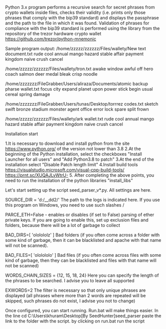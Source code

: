 Python 3.x program performs a recursive search for secret phrases from crypto wallets inside files, checks their validity (i.e. prints only those phrases that comply with the bip39 standard) and displays the passphrase and the path to the file in which it was found. Validation of phrases for compliance with the bip39 standard is performed using the library from the repository of the trezor hardware crypto wallet https://github.com/trezor/python-mnemonic

Sample program output: /home/zzzzz/zzzzzz/Files/wallety/New text document.txt 
rude cool annual mango hazard stable affair payment kingdom naive crush cancel

/home/zzzzz/zzzzzz/Files/wallety/tron.txt 
awake window awful off hero coach salmon deer medal bleak crisp noodle

/home/zzzzzzz/FileGrabber/Users/aliraza/Documents/atomic backup pharse wallet.txt 
focus city expand planet upon power stick begin usual cereal spring damage

/home/zzzzzzz/FileGrabber/Users/tunas/Desktop/torrrez codes.txt 
sketch swift bronze stadium monster agent office error lock spare split frown

/home/zzzzz/zzzzzz/Files/wallety/ark wallet.txt 
rude cool annual mango hazard stable affair payment kingdom naive crush cancel

Installation start 

1.It is necessary to download and install python from the site https://www.python.org/ of the version not lower than 3.8 
2.At the beginning of the Python installation, select the checkboxes "Install Launcher for all users" and "Add Python3.8 to patch" 
3.At the end of the installation select "Disable Patch length limit" 
4.Install build tools https://visualstudio.microsoft.com/visual-cpp-build-tools/ https://prnt.sc/XUQAJLvWtrU- 
5. After completing the above points, you need to run the installation of the python libraries "install_libs"



Let's start setting up the script seed_parser_v*.py. All settings are here.


SOURCE_DIR = 'd:/__dd2/' The path to the logs is indicated here. If you use this program on Windows, you need to use such slashes /


PARCE_ETH=False - enables or disables (if set to False) parsing of ether private keys. If you are going to enable this, set up exclusion files and folders, because there will be a lot of garbage to collect


BAD_DIRS=[ 'ololololz' ] Bad folders (if you often come across a folder with some kind of garbage, then it can be blacklisted and apache with that name will not be scanned).


BAD_FILES=[ 'ololololo' ] Bad files (if you often come across files with some kind of garbage, then they can be blacklisted and files with that name will not be scanned)


WORDS_CHAIN_SIZES = {12, 15, 18, 24} Here you can specify the length of the phrases to be searched. I advise you to leave all supported


EXWORDS=2 The filter is necessary so that only unique phrases are displayed (all phrases where more than 2 words are repeated will be skipped, such phrases do not exist, I advise you not to change)


Once configured, you can start running. Run.bat will make things easier. In the line cd C:\Users\khuram\Desktop[By SeedHunter]seed_parser paste the link to the folder with the script. by clicking on run.bat run the script
